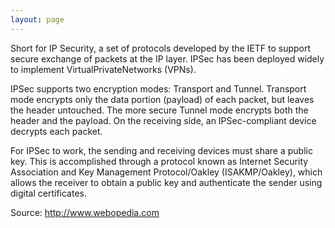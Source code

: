 ```yaml
---
layout: page
---
```


Short for IP Security, a set of protocols developed by the IETF to support secure exchange of packets at the IP layer. IPSec has been deployed widely to implement VirtualPrivateNetworks (VPNs).

IPSec supports two encryption modes: Transport and Tunnel. Transport mode encrypts only the data portion (payload) of each packet, but leaves the header untouched. The more secure Tunnel mode encrypts both the header and the payload. On the receiving side, an IPSec-compliant device decrypts each packet.

For IPSec to work, the sending and receiving devices must share a public key. This is accomplished through a protocol known as Internet Security Association and Key Management Protocol/Oakley (ISAKMP/Oakley), which allows the receiver to obtain a public key and authenticate the sender using digital certificates.

Source: http://www.webopedia.com
